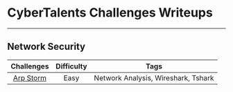 # CyberTalents Challenges Writeups

***



## Network Security

|                          Challenges                          | Difficulty |                Tags                 |
| :----------------------------------------------------------: | :--------: | :---------------------------------: |
| [Arp Storm](https://github.com/castiel-aj/Cybertalents-Challenges-Writeups/blob/master/Network%20Security/Challenges/ARP%20Storm/Arp%20Storm%20-%20Writeup.md) |    Easy    | Network Analysis, Wireshark, Tshark |
